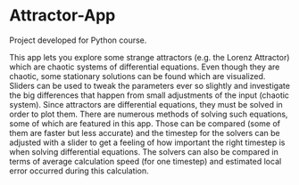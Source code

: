 # Attractor-App
Project developed for Python course.

This app lets you explore some strange attractors (e.g. the Lorenz Attractor) which are chaotic systems of differential equations.
Even though they are chaotic, some stationary solutions can be found which are visualized. Sliders can be used to 
tweak the parameters ever so slightly and investigate the big differences that happen from small adjustments of the input (chaotic
system).
Since attractors are differential equations, they must be solved in order to plot them. There are numerous methods of 
solving such equations, some of which are featured in this app. Those can be compared (some of them are faster but less accurate)
and the timestep for the solvers can be adjusted with a slider to get a feeling of how important the right timestep is when 
solving differential equations. The solvers can also be compared in terms of average calculation speed (for one timestep) and
estimated local error occurred during this calculation.
